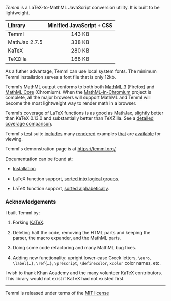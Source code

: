 *Temml* is a LaTeX-to-MathML JavaScript conversion utility. It is built to be lightweight.

| Library       | Minified JavaScript + CSS |
|:--------------|:-------------------------:|
| Temml         |         143 KB            |
| MathJax 2.7.5 |         338 KB            |
| KaTeX         |         280 KB            |
| TeXZilla      |         168 KB            |

As a futher advantage, Temml can use local system fonts. The minimum Temml installation serves a font file that is only 12kb.

Temml’s MathML output conforms to both both [MathML 3](https://www.w3.org/TR/MathML3/) (Firefox) and [MathML Core](https://w3c.github.io/mathml-core/) (Chromium). When the [MathML-in-Chromium](https://www.igalia.com/2022/06/22/Intent-to-Ship-MathML.html) project is complete, all the major browsers will support MathML and Temml will become the most lightweight way to render math in a browser.

Temml’s coverage of LaTeX functions is as good as MathJax, slightly better than KaTeX 0.13.0 and substantially better than TeXZilla. See a [detailed coverage comparison](https://temml.org/docs/en/comparison.html).

Temml's [test](https://temml.org/docs/en/supported.html) suite [includes](https://temml.org/tests/mozilla-tests.html) many [rendered](https://temml.org/tests/wiki-tests.html) examples [that](https://temml.org/tests/mhchem-tests.html) are [available](https://temml.org/tests/LaTeXML-tests.html) for viewing.

Temml's demonstration page is at https://temml.org/

Documentation can be found at:

* [Installation](https://temml.org/docs/en/administration.html)

* LaTeX function support, [sorted into logical groups](https://temml.org/docs/en/supported.html).

* LaTeX function support, [sorted alphabetically](https://temml.org/docs/en/support_table.html).

### Acknowledgements

I built Temml by:

1. Forking [KaTeX](https://katex.org/).

2. Deleting half the code, removing the HTML parts and keeping the parser, the macro expander, and the MathML parts.

3. Doing some code refactoring and many MathML bug fixes.

4. Adding new functionality: upright lower-case Greek letters, `\euro`, `\label{…}`, `\ref{…}`, `\prescript`, `\definecolor`, `xcolor` color names, etc.

I wish to thank Khan Academy and the many volunteer KaTeX contributors. This library would not exist if KaTeX had not existed first.

---

Temml is released under terms of the [MIT license](https://mit-license.org/)
